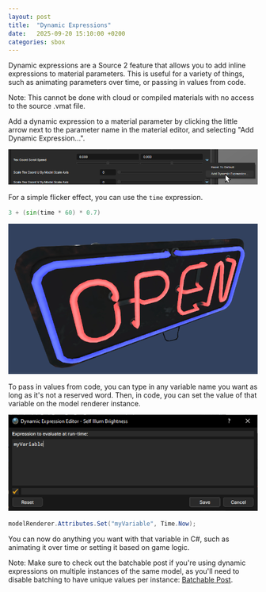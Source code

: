 ```yaml
---
layout: post
title:  "Dynamic Expressions"
date:   2025-09-20 15:10:00 +0200
categories: sbox
---
```


Dynamic expressions are a Source 2 feature that allows you to add inline expressions to material parameters. This is useful for a variety of things, such as animating parameters over time, or passing in values from code.

Note: This cannot be done with cloud or compiled materials with no access to the source .vmat file.

Add a dynamic expression to a material parameter by clicking the little arrow next to the parameter name in the material editor, and selecting "Add Dynamic Expression...".

![Dynamic Expression](/assets/dynamic-expressions-add.png)

For a simple flicker effect, you can use the `time` expression.

```glsl
3 + (sin(time * 60) * 0.7)
```

![Flicker Effect](/assets/dynamic-expressions-flicker.gif)

To pass in values from code, you can type in any variable name you want as long as it's not a reserved word. Then, in code, you can set the value of that variable on the model renderer instance.

![Set Variable](/assets/dynamic-expressions-variable.png)

```csharp
modelRenderer.Attributes.Set("myVariable", Time.Now);
```

You can now do anything you want with that variable in C#, such as animating it over time or setting it based on game logic.

Note: Make sure to check out the batchable post if you're using dynamic expressions on multiple instances of the same model, as you'll need to disable batching to have unique values per instance: <a href="{% post_url 2025-09-18-batchable %}">Batchable Post</a>.
